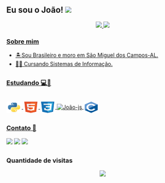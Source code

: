## Eu sou o João! <img src="https://raw.githubusercontent.com/iampavangandhi/iampavangandhi/master/gifs/Hi.gif" width="30px"></h2>

<div align="center">
  <a href="https://github.com/JoaoVictorPimentel">
  <img height="150em" src="https://github-readme-stats.vercel.app/api?username=JoaoVictorPimentel&show_icons=true&theme=dark&include_all_commits=true&count_private=true"/>
  <img height="150em" src="https://github-readme-stats.vercel.app/api/top-langs/?username=JoaoVictorPimentel&layout=compact&langs_count=7&theme=dark"/>
</div>


### Sobre mim
- 🏝️Sou Brasileiro e moro em São Miguel dos Campos-AL.
- 👨‍🎓 Cursando Sistemas de Informação.

##

### Estudando 💻🚀
<div style="display: inline_block"><br>
  <img align="center" alt="João-Python" height="30" width="40" src="https://raw.githubusercontent.com/devicons/devicon/master/icons/python/python-original.svg">
  <img align="center" alt="João-HTML" height="30" width="40" src="https://raw.githubusercontent.com/devicons/devicon/master/icons/html5/html5-original.svg">
  <img align="center" alt="João-CSS" height="30" width="40" src="https://raw.githubusercontent.com/devicons/devicon/master/icons/css3/css3-original.svg">
  <img align="center" alt="João-js" height="30" width="40" src="https://cdn.jsdelivr.net/gh/devicons/devicon/icons/javascript/javascript-original.svg" />
  <img align="center" alt="João-c" height="30" width="40" src="https://raw.githubusercontent.com/devicons/devicon/master/icons/c/c-original.svg">
</div>

##

### Contato 📱
 </div>
  <a href="https://instagram.com/pimentell._" target="_blank"><img src="https://img.shields.io/badge/-Instagram-%23E4405F?style=for-the-badge&logo=instagram&logoColor=white" target="_blank"></a>
  <a href="https://github.com/JoaoVictorPimentel" target="_blank"><img src=https://img.shields.io/badge/GitHub-100000?style=for-the-badge&logo=github&logoColor=white target="_blank"></a>
  <a href="https://www.linkedin.com/in/jo%C3%A3o-victor-pimentel-9068ba230/" target="_blank"><img src="https://img.shields.io/badge/-LinkedIn-%230077B5?style=for-the-badge&logo=linkedin&logoColor=white" target="_blank"></a>
</div>

##

### Quantidade de visitas
<p align="center"> 
   <img alingn="center" src="https://profile-counter.glitch.me/JoaoVictorPimentel/count.svg" />
 </p>

##
